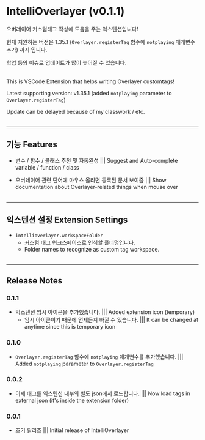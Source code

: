 # IntelliOverlayer (v0.1.1)

오버레이어 커스텀태그 작성에 도움을 주는 익스텐션입니다!

현재 지원하는 버전은 1.35.1 (`Overlayer.registerTag` 함수에 `notplaying` 매개변수 추가) 까지 입니다.

학업 등의 이슈로 업데이트가 많이 늦어질 수 있습니다.<br><br>

This is VSCode Extension that helps writing Overlayer customtags!

Latest supporting version: v1.35.1 (added `notplaying` parameter to `Overlayer.registerTag`)

Update can be delayed because of my classwork / etc.<br><br>

___

## 기능 Features

* 변수 / 함수 / 클래스 추천 및 자동완성 ||| Suggest and Auto-complete variable / function / class

* 오버레이어 관련 단어에 마우스 올리면 등록된 문서 보여줌 ||| Show documentation about Overlayer-related things when mouse over<br><br>

___

## 익스텐션 설정 Extension Settings

* `intellioverlayer.workspaceFolder`
    - 커스텀 태그 워크스페이스로 인식할 폴더명입니다.
    - Folder names to recognize as custom tag workspace.<br><br>

___

## Release Notes

### 0.1.1

* 익스텐션 임시 아이콘을 추가했습니다. ||| Added extension icon (temporary)
    - 임시 아이콘이기 때문에 언제든지 바뀔 수 있습니다. ||| It can be changed at anytime since this is temporary icon

### 0.1.0

* `Overlayer.registerTag` 함수에 `notplaying` 매개변수를 추가했습니다. ||| Added `notplaying` parameter to `Overlayer.registerTag`

### 0.0.2

* 이제 태그를 익스텐션 내부의 별도 json에서 로드합니다.  ||| Now load tags in external json (it's inside the extension folder)

### 0.0.1

* 초기 릴리즈 ||| Initial release of IntelliOverlayer

